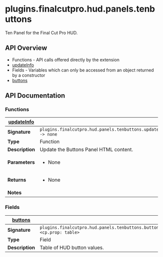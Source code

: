 # plugins.finalcutpro.hud.panels.tenbuttons

Ten Panel for the Final Cut Pro HUD.

## API Overview
* Functions - API calls offered directly by the extension
 * [updateInfo](#updateInfo)
* Fields - Variables which can only be accessed from an object returned by a constructor
 * [buttons](#buttons)

## API Documentation

### Functions

| [updateInfo](#updateInfo)         |                                                                                     |
| --------------------------------------------|-------------------------------------------------------------------------------------|
| **Signature**                               | `plugins.finalcutpro.hud.panels.tenbuttons.updateInfo() -> none`                                                                    |
| **Type**                                    | Function                                                                     |
| **Description**                             | Update the Buttons Panel HTML content.                                                                     |
| **Parameters**                              | <ul><li>None</li></ul> |
| **Returns**                                 | <ul><li>None</li></ul>          |
| **Notes**                                   | <ul></ul>                |

### Fields

| [buttons](#buttons)         |                                                                                     |
| --------------------------------------------|-------------------------------------------------------------------------------------|
| **Signature**                               | `plugins.finalcutpro.hud.panels.tenbuttons.buttons <cp.prop: table>`                                                                    |
| **Type**                                    | Field                                                                     |
| **Description**                             | Table of HUD button values.                                                                     |

